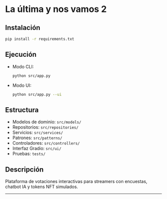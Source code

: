 # La última y nos vamos 2

## Instalación

```bash
pip install -r requirements.txt
```

## Ejecución

- Modo CLI:
  ```bash
  python src/app.py
  ```
- Modo UI:
  ```bash
  python src/app.py --ui
  ```

## Estructura

- Modelos de dominio: `src/models/`
- Repositorios: `src/repositories/`
- Servicios: `src/services/`
- Patrones: `src/patterns/`
- Controladores: `src/controllers/`
- Interfaz Gradio: `src/ui/`
- Pruebas: `tests/`

## Descripción

Plataforma de votaciones interactivas para streamers con encuestas, chatbot IA y tokens NFT simulados.

---
